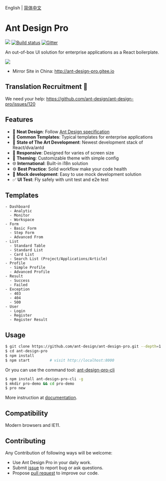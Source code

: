 English | [简体中文](./README.zh-CN.md)

# Ant Design Pro

[![](https://img.shields.io/travis/ant-design/ant-design-pro/master.svg?style=flat-square)](https://travis-ci.org/ant-design/ant-design-pro) [![Build status](https://ci.appveyor.com/api/projects/status/67fxu2by3ibvqtat/branch/master?svg=true)](https://ci.appveyor.com/project/afc163/ant-design-pro/branch/master)  [![Gitter](https://badges.gitter.im/ant-design/ant-design-pro.svg)](https://gitter.im/ant-design/ant-design-pro?utm_source=badge&utm_medium=badge&utm_campaign=pr-badge)

An out-of-box UI solution for enterprise applications as a React boilerplate.

![](https://gw.alipayobjects.com/zos/rmsportal/xEdBqwSzvoSapmnSnYjU.png)

<!-- - Preview: http://preview.pro.ant.design
- Home Page: http://pro.ant.design
- Documentation: http://pro.ant.design/docs/getting-started
- ChangeLog: http://pro.ant.design/docs/changelog
- FAQ: http://pro.ant.design/docs/faq -->
- Mirror Site in China: http://ant-design-pro.gitee.io

## Translation Recruitment :loudspeaker:

We need your help: https://github.com/ant-design/ant-design-pro/issues/120

## Features

- :gem: **Neat Design**: Follow [Ant Design specification](http://ant.design/)
- :triangular_ruler: **Common Templates**: Typical templates for enterprise applications
- :rocket: **State of The Art Development**: Newest development stack of React/dva/antd
- :iphone: **Responsive**: Designed for varies of screen size
- :art: **Theming**: Customizable theme with simple config
- :globe_with_meridians: **International**: Built-in i18n solution
- :gear: **Best Practice**: Solid workflow make your code health
- :1234: **Mock development**: Easy to use mock development solution
- :white_check_mark: **UI Test**: Fly safely with unit test and e2e test

## Templates

```
- Dashboard
  - Analytic
  - Monitor
  - Workspace
- Form
  - Basic Form
  - Step Form
  - Advanced From
- List
  - Standard Table
  - Standard List
  - Card List
  - Search List (Project/Applications/Article)
- Profile
  - Simple Profile
  - Advanced Profile
- Result
  - Success
  - Failed
- Exception
  - 403
  - 404
  - 500
- User
  - Login
  - Register
  - Register Result
```

## Usage

```bash
$ git clone https://github.com/ant-design/ant-design-pro.git --depth=1
$ cd ant-design-pro
$ npm install
$ npm start         # visit http://localhost:8000
```

Or you can use the command tool: [ant-design-pro-cli](https://github.com/ant-design/ant-design-pro-cli)

```bash
$ npm install ant-design-pro-cli -g
$ mkdir pro-demo && cd pro-demo
$ pro new
```

More instruction at [documentation](http://pro.ant.design/docs/getting-started).

## Compatibility

Modern browsers and IE11.

## Contributing

Any Contribution of following ways will be welcome:

- Use Ant Design Pro in your daily work.
- Submit [issue](http://github.com/ant-design/ant-design-pro/issues) to report bug or ask questions.
- Propose [pull request](http://github.com/ant-design/ant-design-pro/pulls) to improve our code.
